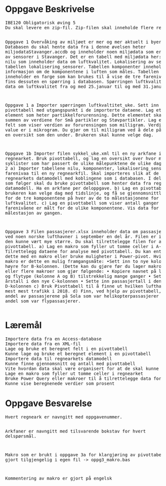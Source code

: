 <h1>Oppgave Beskrivelse</h1>
<pre>
IBE120 Obligatorisk øving 5
Du skal levere en zip-fil. Zip-filen skal inneholde flere regnearkfiler med løsning på oppgavene.

Oppgave 1
Overvåking av miljøet er mer og mer aktuelt i byer i Norge. Databasen du skal hente data fra i denne
øvelsen heter miljodataStavanger.accdb og inneholder noen miljødata som er samlet inn av sensorer
i Stavanger. Det er en tabell med miljødata her:
Tabellen nilu som inneholder data om luftkvalitet.
Lokalisering av sensorene er i tabellen lokalisering_sensorer. Tabellen komponenter inneholder
informasjon om de komponentene i luften som måles. Tabellen farenivaa inneholder en farge som
kan brukes til å vise de tre farenivåene.
Det fins dessuten en spørring i databasen. Spørringen luftkvalitet_uke viser data om luftkvalitet fra
og med 25.januar til og med 31.januar.

Oppgave 1 a
Importer spørringen luftkvaltitet_uke. Sett inn en pivottabell med utgangspunkt i de importerte
dataene.
Lag et beregnet element som heter partikkelforurensning. Dette elementet skal være summen av
verdiene for Små partikler og Støvpartikler.
Lag et beregnet felt som viser verdien av forurensingen som milligram. Verdien i feltet value er i
mikrogram. Du gjør om til milligram ved å dele på 1000.
Vis en oversikt som den under. Brukeren skal kunne velge dag.

Oppgave 1b
Importer filen sykkel_uke.xml til en ny arkfane i regnearket.
Bruk pivottabell, og lag en oversikt over hvor mange syklister som har passert de ulike målepunktene
de ulike dagene.Oppgave 2
a) Importer tabellene nilu, komponenter, lokalisering_sensorer og farenivaa til en ny
regnearkfil. Skal importeres slik at de havner i regnearkets datamodell med koblingene som i
databasen.
I deloppgavene som følger skal du bruke pivottabell som henter data fra regnearkets datamodell.
Ha en arkfane per deloppgave.
b) Lag en pivottabell der brukeren kan velge dag med tidslinje, og få se gjennomsnittlig
måleverdi for de tre komponentene på hver av de to målestasjonene for luftkvalitet.
c) Lag en pivottabell som viser antall ganger de ulike farenivåene er målt for de ulike
komponentene. Vis data for en målestasjon av gangen.

Oppgave 3
Filen passasjerer.xlsx inneholder data om passasjertrafikk ved noen norske lufthavner i september en
del år. Filen er ikke så stor, den kunne vært mye større. Du skal tilrettelegge filen for analyse med
pivottabell.
a) Lag en makro som fyller ut tomme celler i A-kolonnen.
b) Tilrettelegg dataene for analyse med pivottabell. Du kan enten gjøre dette med en makro
eller bruke muligheter i Power-pivot.
Hvis du lager makro er dette en mulig framgangsmåte:
    •Sett inn to nye kolonner til høyre for B-kolonnen. (Dette kan du gjøre før du lager
    makroen)
Lag en eller flere makroer som gjør følgende:
    • Kopiere navnet på lufthavnene og flytype (kolonne A og B) tilstrekkelig mange ganger
    • Sette inn årstall i den nye C-kolonnen
    • Sette inn passasjertall i den nye D-kolonnen
c) Bruk Pivottabell til å finne ut hvilken lufthavn som har mest mest trafikk i 2018.
d) Finn, ved hjelp av pivottabell, hvor stor andel av passasjerene på Sola som var
helikopterpassasjerer og hvor stor andel som var flypassasjerer.
</pre>

<h1>Læremål</h1>
<pre>
Importere data fra en Access-database
Importere data fra en XML-fil
Lage og bruke et beregnet felt i en pivottabell
Kunne lage og bruke et beregnet element i en pivottabell
Importere data til regnearkets datamodell
Kunne finne gjennomsnitt og antall med pivottabell
Vite hvordan data skal være organisert for at de skal kunne brukes i en pivottabell
Lage en makro som fyller ut tomme celler i regnearket
Bruke Power Query eller makroer til å tilrettelegge data for behandling med pivottabell
Kunne vise beregnenede verdier som prosent
</pre>

<h1>Oppgave Besvarelse</h1>
<pre>
Hvert regneark er navngitt med oppgavenummer.

Arkfaner er navngitt med tilsvarende bokstav for hvert delspørsmål.

Makro som er brukt i oppgave 3a for klargjøring av pivottabell er
gjort tilgjengelig i egen fil -> oppg3_makro.bas

Kommentering av makro er gjort på engelsk
</pre>
